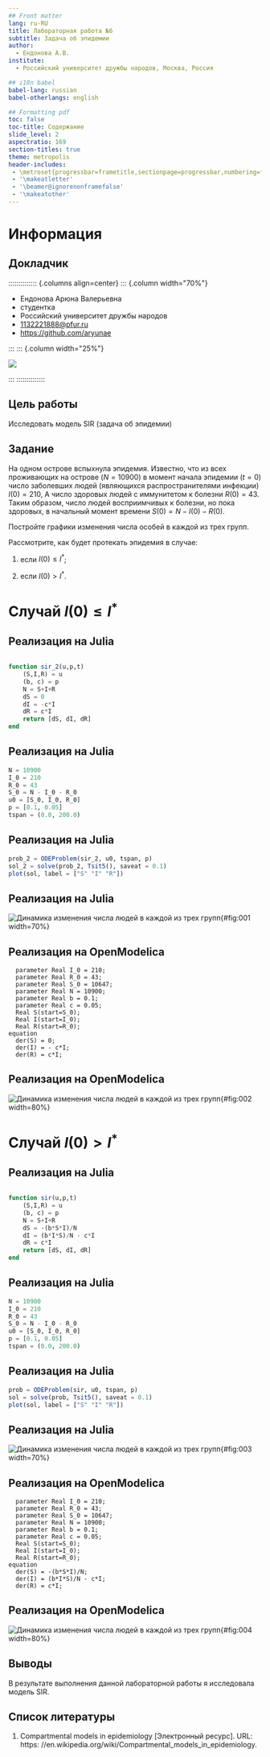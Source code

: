 ```yaml
---
## Front matter
lang: ru-RU
title: Лабораторная работа №6
subtitle: Задача об эпидемии
author:
  - Ендонова А.В.
institute:
  - Российский университет дружбы народов, Москва, Россия

## i18n babel
babel-lang: russian
babel-otherlangs: english

## Formatting pdf
toc: false
toc-title: Содержание
slide_level: 2
aspectratio: 169
section-titles: true
theme: metropolis
header-includes:
 - \metroset{progressbar=frametitle,sectionpage=progressbar,numbering=fraction}
 - '\makeatletter'
 - '\beamer@ignorenonframefalse'
 - '\makeatother'
---
```


# Информация

## Докладчик

:::::::::::::: {.columns align=center}
::: {.column width="70%"}

  * Ендонова Арюна Валерьевна
  * студентка
  * Российский университет дружбы народов
  * [1132221888@pfur.ru](mailto:1132221888@pfur.ru)
  * <https://github.com/aryunae>

:::
::: {.column width="25%"}

![](./image/endonova.jpg)

:::
::::::::::::::


## Цель работы

Исследовать модель SIR (задача об эпидемии)

## Задание

На одном острове вспыхнула эпидемия. Известно, что из всех проживающих
на острове ($N=10900$) в момент начала эпидемии ($t=0$) число заболевших людей
(являющихся распространителями инфекции) $I(0)=210$, А число здоровых людей с
иммунитетом к болезни $R(0)=43$. Таким образом, число людей восприимчивых к
болезни, но пока здоровых, в начальный момент времени $S(0)=N-I(0)- R(0)$.

Постройте графики изменения числа особей в каждой из трех групп.

Рассмотрите, как будет протекать эпидемия в случае:

1) если $I(0)\leq I^*$;

2) если $I(0) > I^*$.

# Случай $I(0)\leq I^*$

## Реализация на Julia

```Julia

function sir_2(u,p,t)
    (S,I,R) = u
    (b, c) = p
    N = S+I+R
    dS = 0
    dI = -c*I
    dR = c*I
    return [dS, dI, dR]
end
```

## Реализация на Julia

``` Julia
N = 10900
I_0 = 210
R_0 = 43
S_0 = N - I_0 - R_0
u0 = [S_0, I_0, R_0]
p = [0.1, 0.05]
tspan = (0.0, 200.0)
```

## Реализация на Julia

```Julia
prob_2 = ODEProblem(sir_2, u0, tspan, p)
sol_2 = solve(prob_2, Tsit5(), saveat = 0.1)
plot(sol, label = ["S" "I" "R"])
```

## Реализация на Julia

![Динамика изменения числа людей в каждой из трех групп](image/sir_2.png){#fig:001 width=70%}

## Реализация на OpenModelica

```
  parameter Real I_0 = 210;
  parameter Real R_0 = 43;
  parameter Real S_0 = 10647;
  parameter Real N = 10900;
  parameter Real b = 0.1;
  parameter Real c = 0.05;
  Real S(start=S_0);
  Real I(start=I_0);
  Real R(start=R_0);
equation
  der(S) = 0;
  der(I) = - c*I;
  der(R) = c*I;
```

## Реализация на OpenModelica

![Динамика изменения числа людей в каждой из трех групп](image/sir_2_OM.png){#fig:002 width=80%}

# Случай $I(0) > I^*$

## Реализация на Julia

```Julia

function sir(u,p,t)
    (S,I,R) = u
    (b, c) = p
    N = S+I+R
    dS = -(b*S*I)/N
    dI = (b*I*S)/N - c*I
    dR = c*I
    return [dS, dI, dR]
end
```

## Реализация на Julia

``` Julia
N = 10900
I_0 = 210
R_0 = 43
S_0 = N - I_0 - R_0
u0 = [S_0, I_0, R_0]
p = [0.1, 0.05]
tspan = (0.0, 200.0)
```

## Реализация на Julia

```Julia
prob = ODEProblem(sir, u0, tspan, p)
sol = solve(prob, Tsit5(), saveat = 0.1)
plot(sol, label = ["S" "I" "R"])
```

## Реализация на Julia

![Динамика изменения числа людей в каждой из трех групп](image/sir_1.png){#fig:003 width=70%}

## Реализация на OpenModelica

```
  parameter Real I_0 = 210;
  parameter Real R_0 = 43;
  parameter Real S_0 = 10647;
  parameter Real N = 10900;
  parameter Real b = 0.1;
  parameter Real c = 0.05;
  Real S(start=S_0);
  Real I(start=I_0);
  Real R(start=R_0);
equation
  der(S) = -(b*S*I)/N;
  der(I) = (b*I*S)/N - c*I;
  der(R) = c*I;
```

## Реализация на OpenModelica

![Динамика изменения числа людей в каждой из трех групп](image/sir_1_OM.png){#fig:004 width=80%}

## Выводы

В результате выполнения данной лабораторной работы я исследовала модель SIR.

## Список литературы

1. Compartmental models in epidemiology [Электронный ресурс]. URL: https: //en.wikipedia.org/wiki/Compartmental_models_in_epidemiology.

